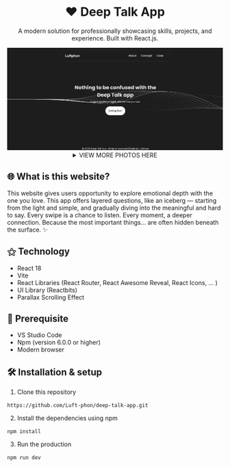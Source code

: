 <h1 align="center"> ❤️ Deep Talk App </h1>
<p align="center">A modern solution for professionally showcasing skills, projects, and experience. Built with React.js.</p>
 <img alt="Fav Icon Png" src="https://github.com/Luft-phon/deep-talk-app/blob/main/public/photo/index.jpg"/>

 <details>
   <summary align="center">VIEW MORE PHOTOS HERE</summary>
    <img alt="Fav Icon Png" src="https://github.com/Luft-phon/deep-talk-app/blob/main/public/photo/concept1.jpg" />
   <img alt="Fav Icon Png" src="https://github.com/Luft-phon/deep-talk-app/blob/main/public/photo/concept2.jpg"/>
   <img alt="Fav Icon Png" src="https://github.com/Luft-phon/deep-talk-app/blob/main/public/photo/concept3.jpg"/>
 </details>

## 🌐  What is this website?
This website gives users opportunity to explore emotional depth with the one you love. This app offers layered questions, like an iceberg — starting from the light and simple, and gradually diving into the meaningful and hard to say. Every swipe is a chance to listen. Every moment, a deeper connection. Because the most important things… are often hidden beneath the surface. ✨

## ⚝ Technology
- React 18
- Vite
- React Libraries (React Router, React Awesome Reveal, React Icons, ... )
- UI Library (Reactbits)
- Parallax Scrolling Effect

## 📌 Prerequisite
- VS Studio Code
- Npm (version 6.0.0 or higher)
- Modern browser

## 🛠 Installation & setup
1. Clone this repository
```
https://github.com/Luft-phon/deep-talk-app.git
```
2. Install the dependencies using npm
```
npm install
```
3. Run the production
```
npm run dev
```




